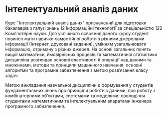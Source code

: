 # Інтелектуальний аналіз даних

Курс "Інтелектуальний аналіз даних" призначений для підготовки бакалаврів з галузі знань 12 Інформаційні технології за спеціальністю 122 Комп'ютерні науки. Для успішного освоєння даного курсу студент повинен мати навички самостійної роботи з різними джерелами інформації (Інтернет, друковані видання), умінням узагальнювати інформацію, отриману з різних джерел. На основі загальних понять вищої математики, ймовірнісних процесів та математичної статистики дисципліна розглядає основні властивості й операції над даними та множинами, методи та принципи машинного навчання, основні алгоритми та програмне забезпечення з метою розв’язання класу задач.

Метою викладання навчальної дисципліни є формування у студентів фундаментальних знань про принципи роботи з даними, про роботу з комбінаторними об’єктами, системами та моделями; оволодіння студентами математичним та інтелектуальним апаратами інженера програмного забезпечення.
